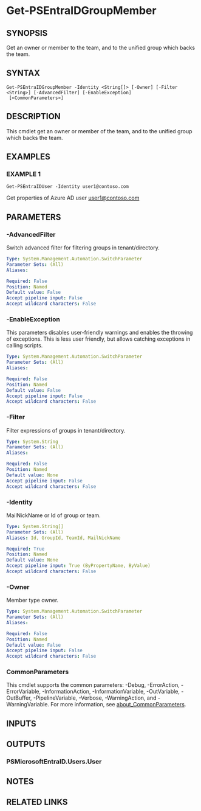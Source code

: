 ﻿---
external help file: PSMicrosoftEntraID-help.xml
Module Name: PSMicrosoftEntraID
online version:
schema: 2.0.0
---

# Get-PSEntraIDGroupMember

## SYNOPSIS
Get an owner or member to the team, and to the unified group which backs the team.

## SYNTAX

```
Get-PSEntraIDGroupMember -Identity <String[]> [-Owner] [-Filter <String>] [-AdvancedFilter] [-EnableException]
 [<CommonParameters>]
```

## DESCRIPTION
This cmdlet get an owner or member of the team, and to the unified group which backs the team.

## EXAMPLES

### EXAMPLE 1
```
Get-PSEntraIDUser -Identity user1@contoso.com
```

Get properties of Azure AD user user1@contoso.com

## PARAMETERS

### -AdvancedFilter
Switch advanced filter for filtering groups in tenant/directory.

```yaml
Type: System.Management.Automation.SwitchParameter
Parameter Sets: (All)
Aliases:

Required: False
Position: Named
Default value: False
Accept pipeline input: False
Accept wildcard characters: False
```

### -EnableException
This parameters disables user-friendly warnings and enables the throwing of exceptions.
This is less user friendly,
but allows catching exceptions in calling scripts.

```yaml
Type: System.Management.Automation.SwitchParameter
Parameter Sets: (All)
Aliases:

Required: False
Position: Named
Default value: False
Accept pipeline input: False
Accept wildcard characters: False
```

### -Filter
Filter expressions of groups in tenant/directory.

```yaml
Type: System.String
Parameter Sets: (All)
Aliases:

Required: False
Position: Named
Default value: None
Accept pipeline input: False
Accept wildcard characters: False
```

### -Identity
MailNickName or Id of group or team.

```yaml
Type: System.String[]
Parameter Sets: (All)
Aliases: Id, GroupId, TeamId, MailNickName

Required: True
Position: Named
Default value: None
Accept pipeline input: True (ByPropertyName, ByValue)
Accept wildcard characters: False
```

### -Owner
Member type owner.

```yaml
Type: System.Management.Automation.SwitchParameter
Parameter Sets: (All)
Aliases:

Required: False
Position: Named
Default value: False
Accept pipeline input: False
Accept wildcard characters: False
```

### CommonParameters
This cmdlet supports the common parameters: -Debug, -ErrorAction, -ErrorVariable, -InformationAction, -InformationVariable, -OutVariable, -OutBuffer, -PipelineVariable, -Verbose, -WarningAction, and -WarningVariable. For more information, see [about_CommonParameters](http://go.microsoft.com/fwlink/?LinkID=113216).

## INPUTS

## OUTPUTS

### PSMicrosoftEntraID.Users.User
## NOTES

## RELATED LINKS
